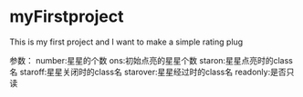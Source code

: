 # myFirstproject
This is my first project and I want to make a simple rating plug

参数：
number:星星的个数
ons:初始点亮的星星个数
staron:星星点亮时的class名
staroff:星星关闭时的class名
starover:星星经过时的class名
readonly:是否只读